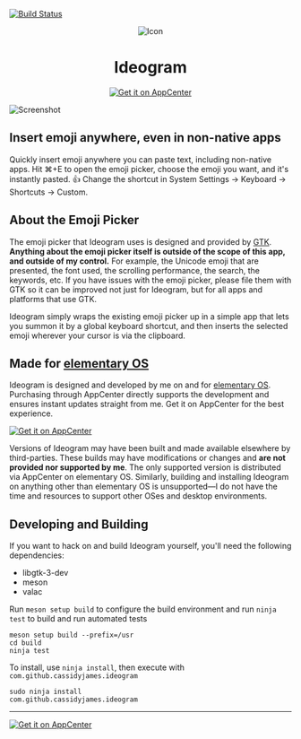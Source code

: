 [![Build Status](https://travis-ci.com/cassidyjames/ideogram.svg?branch=master)](https://travis-ci.com/cassidyjames/ideogram)

<p align="center">
  <img src="data/icons/128.svg" alt="Icon" />
</p>
<h1 align="center">Ideogram</h1>
<p align="center">
  <a href="https://appcenter.elementary.io/com.github.cassidyjames.ideogram"><img src="https://appcenter.elementary.io/badge.svg?new" alt="Get it on AppCenter" /></a>
</p>

![Screenshot](data/screenshot.png?raw=true)

## Insert emoji anywhere, even in non-native apps

Quickly insert emoji anywhere you can paste text, including non-native apps. Hit ⌘+E to open the emoji picker, choose the emoji you want, and it's instantly pasted. 👍 Change the shortcut in System Settings → Keyboard → Shortcuts → Custom.

## About the Emoji Picker

The emoji picker that Ideogram uses is designed and provided by [GTK](https://gitlab.gnome.org/GNOME/gtk). **Anything about the emoji picker itself is outside of the scope of this app, and outside of my control.** For example, the Unicode emoji that are presented, the font used, the scrolling performance, the search, the keywords, etc. If you have issues with the emoji picker, please file them with GTK so it can be improved not just for Ideogram, but for all apps and platforms that use GTK.

Ideogram simply wraps the existing emoji picker up in a simple app that lets you summon it by a global keyboard shortcut, and then inserts the selected emoji wherever your cursor is via the clipboard.

## Made for [elementary OS](https://elementary.io)

Ideogram is designed and developed by me on and for [elementary OS](https://elementary.io). Purchasing through AppCenter directly supports the development and ensures instant updates straight from me. Get it on AppCenter for the best experience.

[![Get it on AppCenter](https://appcenter.elementary.io/badge.svg)](https://appcenter.elementary.io/com.github.cassidyjames.ideogram)

Versions of Ideogram may have been built and made available elsewhere by third-parties. These builds may have modifications or changes and **are not provided nor supported by me**. The only supported version is distributed via AppCenter on elementary OS. Similarly, building and installing Ideogram on anything other than elementary OS is unsupported—I do not have the time and resources to support other OSes and desktop environments.  

## Developing and Building

If you want to hack on and build Ideogram yourself, you'll need the following dependencies:

* libgtk-3-dev
* meson
* valac

Run `meson setup build` to configure the build environment and run `ninja test` to build and run automated tests

    meson setup build --prefix=/usr
    cd build
    ninja test

To install, use `ninja install`, then execute with `com.github.cassidyjames.ideogram`

    sudo ninja install
    com.github.cassidyjames.ideogram

-----

[![Get it on AppCenter](https://appcenter.elementary.io/badge.svg)](https://appcenter.elementary.io/com.github.cassidyjames.ideogram)
